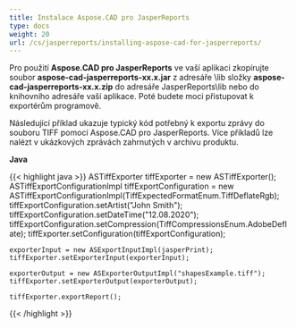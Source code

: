 ```yaml
---
title: Instalace Aspose.CAD pro JasperReports
type: docs
weight: 20
url: /cs/jasperreports/installing-aspose-cad-for-jasperreports/
---
```


Pro použití **Aspose.CAD pro JasperReports** ve vaší aplikaci zkopírujte soubor **aspose-cad-jasperreports-xx.x.jar** z adresáře \lib složky **aspose-cad-jasperreports-xx.x.zip** do adresáře JasperReports\lib nebo do knihovního adresáře vaší aplikace. Poté budete moci přistupovat k exportérům programově.

Následující příklad ukazuje typický kód potřebný k exportu zprávy do souboru TIFF pomocí Aspose.CAD pro JasperReports. Více příkladů lze nalézt v ukázkových zprávách zahrnutých v archivu produktu.

**Java**

{{< highlight java >}}
    ASTiffExporter tiffExporter = new ASTiffExporter();
    ASTiffExportConfigurationImpl tiffExportConfiguration = new ASTiffExportConfigurationImpl(TiffExpectedFormatEnum.TiffDeflateRgb);
    tiffExportConfiguration.setArtist("John Smith");
    tiffExportConfiguration.setDateTime("12.08.2020");
    tiffExportConfiguration.setCompression(TiffCompressionsEnum.AdobeDeflate);
    tiffExporter.setConfiguration(tiffExportConfiguration);

    exporterInput = new ASExportInputImpl(jasperPrint);
    tiffExporter.setExporterInput(exporterInput);

    exporterOutput = new ASExporterOutputImpl("shapesExample.tiff");
    tiffExporter.setExporterOutput(exporterOutput);

    tiffExporter.exportReport();
{{< /highlight >}}
